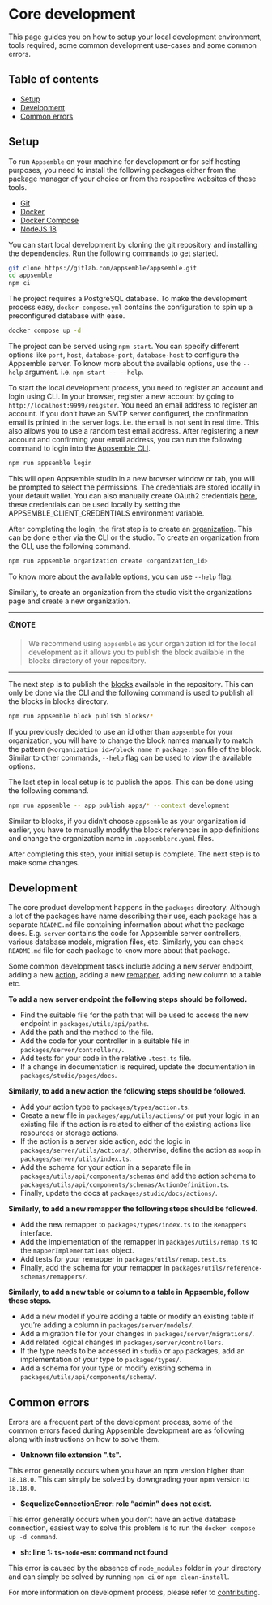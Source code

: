 # Core development

This page guides you on how to setup your local development environment, tools required, some common
development use-cases and some common errors.

## Table of contents

- [Setup](#setup)
- [Development](#development)
- [Common errors](#common-errors)

## Setup

To run `Appsemble` on your machine for development or for self hosting purposes, you need to install
the following packages either from the package manager of your choice or from the respective
websites of these tools.

- [Git](https://git-scm.com/)
- [Docker](https://www.docker.com/)
- [Docker Compose](https://docs.docker.com/compose/)
- [NodeJS 18](https://nodejs.org/)

You can start local development by cloning the git repository and installing the dependencies. Run
the following commands to get started.

```sh copy
git clone https://gitlab.com/appsemble/appsemble.git
cd appsemble
npm ci
```

The project requires a PostgreSQL database. To make the development process easy,
`docker-compose.yml` contains the configuration to spin up a preconfigured database with ease.

```sh copy
docker compose up -d
```

The project can be served using `npm start`. You can specify different options like `port`, `host`,
`database-port`, `database-host` to configure the Appsemble server. To know more about the available
options, use the `--help` argument. i.e. `npm start -- --help`.

To start the local development process, you need to register an account and login using CLI. In your
browser, register a new account by going to `http://localhost:9999/reigster`. You need an email
address to register an account. If you don’t have an SMTP server configured, the confirmation email
is printed in the server logs. i.e. the email is not sent in real time. This also allows you to use
a random test email address. After registering a new account and confirming your email address, you
can run the following command to login into the [Appsemble CLI](/docs/packages/cli).

```sh
npm run appsemble login
```

This will open Appsemble studio in a new browser window or tab, you will be prompted to select the
permissions. The credentials are stored locally in your default wallet. You can also manually create
OAuth2 credentials [here](/settings/client-credentials), these credentials can be used locally by
setting the APPSEMBLE_CLIENT_CREDENTIALS environment variable.

After completing the login, the first step is to create an
[organization](../02-guide/organizations.mdx). This can be done either via the CLI or the studio. To
create an organization from the CLI, use the following command.

```sh
npm run appsemble organization create <organization_id>
```

To know more about the available options, you can use `--help` flag.

Similarly, to create an organization from the studio visit the organizations page and create a new
organization.

---

**🛈NOTE**

> We recommend using `appsemble` as your organization id for the local development as it allows you
> to publish the block available in the blocks directory of your repository.

---

The next step is to publish the [blocks](./02-developing-blocks.md) available in the repository.
This can only be done via the CLI and the following command is used to publish all the blocks in
blocks directory.

```sh copy
npm run appsemble block publish blocks/*
```

If you previously decided to use an id other than `appsemble` for your organization, you will have
to change the block names manually to match the pattern `@<organization_id>/block_name` in
`package.json` file of the block. Similar to other commands, `--help` flag can be used to view the
available options.

The last step in local setup is to publish the apps. This can be done using the following command.

```sh copy
npm run appsemble -- app publish apps/* --context development
```

Similar to blocks, if you didn’t choose `appsemble` as your organization id earlier, you have to
manually modify the block references in app definitions and change the organization name in
`.appsemblerc.yaml` files.

After completing this step, your initial setup is complete. The next step is to make some changes.

## Development

The core product development happens in the `packages` directory. Although a lot of the packages
have name describing their use, each package has a separate `README.md` file containing information
about what the package does. E.g. `server` contains the code for Appsemble server controllers,
various database models, migration files, etc. Similarly, you can check `README.md` file for each
package to know more about that package.

Some common development tasks include adding a new server endpoint, adding a new
[action](../actions/index.mdx), adding a new [remapper](../remapper/index.mdx), adding new column to
a table etc.

**To add a new server endpoint the following steps should be followed.**

- Find the suitable file for the path that will be used to access the new endpoint in
  `packages/utils/api/paths`.
- Add the path and the method to the file.
- Add the code for your controller in a suitable file in `packages/server/controllers/`.
- Add tests for your code in the relative `.test.ts` file.
- If a change in documentation is required, update the documentation in
  `packages/studio/pages/docs`.

**Similarly, to add a new action the following steps should be followed.**

- Add your action type to `packages/types/action.ts`.
- Create a new file in `packages/app/utils/actions/` or put your logic in an existing file if the
  action is related to either of the existing actions like resources or storage actions.
- If the action is a server side action, add the logic in `packages/server/utils/actions/`,
  otherwise, define the action as `noop` in `packages/server/utils/index.ts`.
- Add the schema for your action in a separate file in `packages/utils/api/components/schemas` and
  add the action schema to `packages/utils/api/components/schemas/ActionDefinition.ts`.
- Finally, update the docs at `packages/studio/docs/actions/`.

**Similarly, to add a new remapper the following steps should be followed.**

- Add the new remapper to `packages/types/index.ts` to the `Remappers` interface.
- Add the implementation of the remapper in `packages/utils/remap.ts` to the `mapperImplementations`
  object.
- Add tests for your remapper in `packages/utils/remap.test.ts`.
- Finally, add the schema for your remapper in `packages/utils/reference-schemas/remappers/`.

**Similarly, to add a new table or column to a table in Appsemble, follow these steps.**

- Add a new model if you’re adding a table or modify an existing table if you’re adding a column in
  `packages/server/models/`.
- Add a migration file for your changes in `packages/server/migrations/`.
- Add related logical changes in `packages/server/controllers`.
- If the type needs to be accessed in `studio` or `app` packages, add an implementation of your type
  to `packages/types/`.
- Add a schema for your type or modify existing schema in `packages/utils/api/components/schema/`.

## Common errors

Errors are a frequent part of the development process, some of the common errors faced during
Appsemble development are as following along with instructions on how to solve them.

- **Unknown file extension ".ts".**

This error generally occurs when you have an npm version higher than `18.18.0`. This can simply be
solved by downgrading your npm version to `18.18.0`.

- **SequelizeConnectionError: role “admin” does not exist.**

This error generally occurs when you don’t have an active database connection, easiest way to solve
this problem is to run the `docker compose up -d command`.

- **sh: line 1: `ts-node-esm`: command not found**

This error is caused by the absence of `node_modules` folder in your directory and can simply be
solved by running `npm ci` or `npm clean-install`.

For more information on development process, please refer to [contributing](/docs/contributing).
